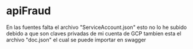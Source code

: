 # apiFraud
En las fuentes falta el archivo "ServiceAccount.json" esto no lo he subido debido a que son claves privadas de mi cuenta de GCP
tambien esta el archivo "doc.json" el cual se puede importar en swagger
